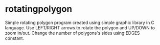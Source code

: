 # rotatingpolygon

Simple rotating polygon program created using simple graphic library in C language.
Use LEFT/RIGHT arrows to rotate the polygon and UP/DOWN to zoom in/out.
Change the number of polygons's sides using EDGES constant.
